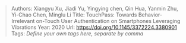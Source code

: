 > Authors: Xiangyu Xu, Jiadi Yu, Yingying chen, Qin Hua, Yanmin Zhu, Yi-Chao Chen, Minglu Li
> Title: TouchPass: Towards Behavior-Irrelevant on-Touch User Authentication on Smartphones Leveraging Vibrations
> Year: 2020
> Url: https://doi.org/10.1145/3372224.3380901
> Tags: *Define your own tags here, separate by comma*
